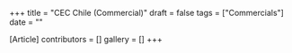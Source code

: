 +++
title = "CEC Chile (Commercial)"
draft = false
tags = ["Commercials"]
date = ""

[Article]
contributors = []
gallery = []
+++